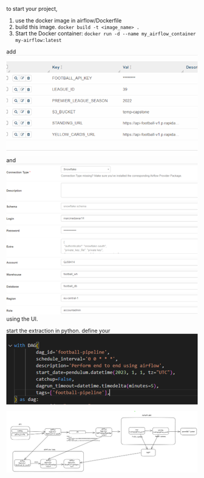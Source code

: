 to start your project,
1. use the docker image in airflow/Dockerfile
2. build this  image. 
`docker build -t <image_name> .`
3. Start the Docker container:
`docker run -d --name my_airflow_container my-airflow:latest`


add ![variable](images/variable_airflow.png) and ![Image description](images/airflow_snowfalke_conn.png) using the UI.

start the extraction in python.
define your ![dag interval](images/dag_airflow.png)

![Image description](images/architecture_plot_initial.png)